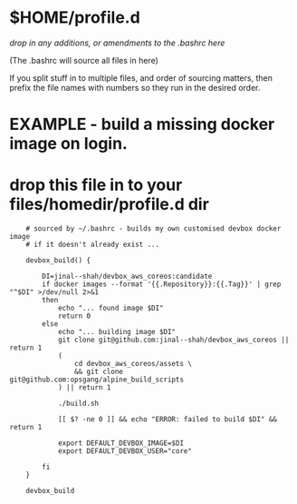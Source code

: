 # $HOME/profile.d


_drop in any additions, or amendments to the .bashrc here_

(The .bashrc will source all files in here)

If you split stuff in to multiple files, and order of
sourcing matters, then prefix the file names with numbers
so they run in the desired order.

# EXAMPLE - build a missing docker image on login.

# drop this file in to your files/homedir/profile.d dir
    
        # sourced by ~/.bashrc - builds my own customised devbox docker image
        # if it doesn't already exist ...

        devbox_build() {

            DI=jinal--shah/devbox_aws_coreos:candidate
            if docker images --format '{{.Repository}}:{{.Tag}}' | grep "^$DI" >/dev/null 2>&1
            then
                echo "... found image $DI"
                return 0
            else
                echo "... building image $DI"
                git clone git@github.com:jinal--shah/devbox_aws_coreos || return 1
                (
                    cd devbox_aws_coreos/assets \
                    && git clone git@github.com:opsgang/alpine_build_scripts
                ) || return 1

                ./build.sh

                [[ $? -ne 0 ]] && echo "ERROR: failed to build $DI" && return 1

                export DEFAULT_DEVBOX_IMAGE=$DI
                export DEFAULT_DEVBOX_USER="core"

            fi
        }

        devbox_build

